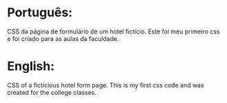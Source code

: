 # Português:
CSS da página de formulário de um hotel fictício. Este foi meu primeiro css e foi criado para as aulas da faculdade.

# English:
CSS of a ficticious hotel form page. This is my first css code and was created for the college classes.

<img scr="https://github.com/vitorpestana94/HTML-CSS-Javascript/blob/main/Faculdade/Hotel/hotel_1.png">
